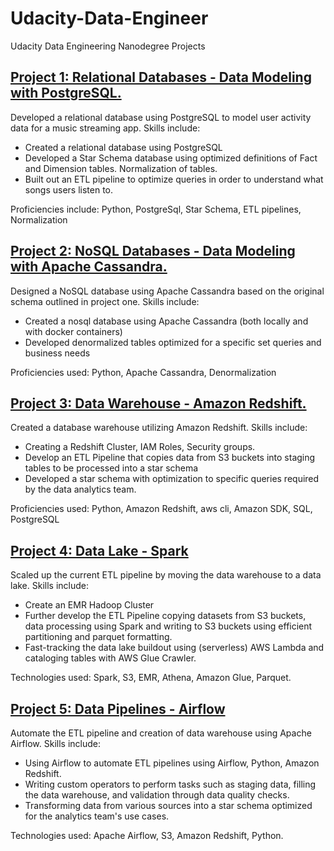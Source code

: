 # Udacity-Data-Engineer
Udacity Data Engineering Nanodegree Projects

## [Project 1: Relational Databases - Data Modeling with PostgreSQL.](https://github.com/qli22/Udacity-Data-Engineer/tree/master/Data%20Modeling/Project%201)
Developed a relational database using PostgreSQL to model user activity data for a music streaming app. Skills include:
  - Created a relational database using PostgreSQL
  - Developed a Star Schema database using optimized definitions of Fact and Dimension tables. Normalization of tables.
  - Built out an ETL pipeline to optimize queries in order to understand what songs users listen to.

Proficiencies include: Python, PostgreSql, Star Schema, ETL pipelines, Normalization

## [Project 2: NoSQL Databases - Data Modeling with Apache Cassandra.](https://github.com/qli22/Udacity-Data-Engineer/tree/master/Data%20Modeling/Project%202)
Designed a NoSQL database using Apache Cassandra based on the original schema outlined in project one. Skills include:
  - Created a nosql database using Apache Cassandra (both locally and with docker containers)
  - Developed denormalized tables optimized for a specific set queries and business needs

Proficiencies used: Python, Apache Cassandra, Denormalization

## [Project 3: Data Warehouse - Amazon Redshift.](https://github.com/qli22/Udacity-Data-Engineer/tree/master/Cloud%20Data%20Warehouse)
Created a database warehouse utilizing Amazon Redshift. Skills include:
  - Creating a Redshift Cluster, IAM Roles, Security groups.
  - Develop an ETL Pipeline that copies data from S3 buckets into staging tables to be processed into a star schema
  - Developed a star schema with optimization to specific queries required by the data analytics team.

Proficiencies used: Python, Amazon Redshift, aws cli, Amazon SDK, SQL, PostgreSQL

## [Project 4: Data Lake - Spark](https://github.com/qli22/Udacity-Data-Engineer/tree/master/Data%20Lake%20-%20Spark)
Scaled up the current ETL pipeline by moving the data warehouse to a data lake. Skills include:
  - Create an EMR Hadoop Cluster
  - Further develop the ETL Pipeline copying datasets from S3 buckets, data processing using Spark and writing to S3 buckets using efficient partitioning and parquet formatting.
  - Fast-tracking the data lake buildout using (serverless) AWS Lambda and cataloging tables with AWS Glue Crawler.

Technologies used: Spark, S3, EMR, Athena, Amazon Glue, Parquet.

## [Project 5: Data Pipelines - Airflow](https://github.com/qli22/Udacity-Data-Engineer/tree/master/Data%20Pipelines%20-%20Airflow)
Automate the ETL pipeline and creation of data warehouse using Apache Airflow. Skills include:
  - Using Airflow to automate ETL pipelines using Airflow, Python, Amazon Redshift.
  - Writing custom operators to perform tasks such as staging data, filling the data warehouse, and validation through data quality checks.
  - Transforming data from various sources into a star schema optimized for the analytics team's use cases.

Technologies used: Apache Airflow, S3, Amazon Redshift, Python.
